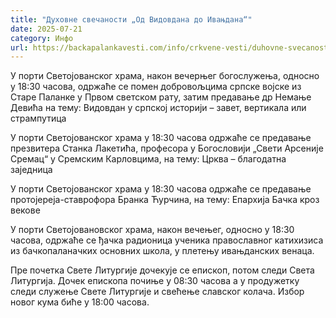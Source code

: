 ```yaml
---
title: "Духовне свечаности „Од Видовдана до Ивањдана“"
date: 2025-07-21
category: Инфо
url: https://backapalankavesti.com/info/crkvene-vesti/duhovne-svecanosti-od-vidovdana-do-ivanjdana/
---
```


У порти Светојованског храма, након вечерњег богослужења, односно у 18:30 часова, одржаће се помен добровољцима српске војске из Старе Паланке у Првом светском рату, затим предавање др Немање Девића на тему: Видовдан у српској историји – завет, вертикала или стрампутица

У порти Светојованског храма у 18:30 часова одржаће се предавање презвитера Станка Лакетића, професора у Богословији „Свети Арсеније Сремац“ у Сремским Карловцима, на тему: Црква – благодатна заједница

У порти Светојованског храма у 18:30 часова одржаће се предавање протојереја-ставрофора Бранка Ћурчина, на тему: Епархија Бачка кроз векове

У порти Светојовановског храма, након вечењег, односно у 18:30 часова, одржаће се ђачка радионица ученика православног катихизиса из бачкопаланачких основних школа, у плетењу ивањданских венаца.

Пре почетка Свете Литургије дочекује се епископ, потом следи Света Литургија. Дочек епископа почиње у 08:30 часова а у продужетку следи служење Свете Литургије и свећење славског колача. Избор новог кума биће у 18:00 часова.
